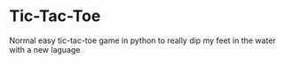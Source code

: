 # Tic-Tac-Toe
Normal easy tic-tac-toe game in python to really dip my feet in the water with a new laguage
